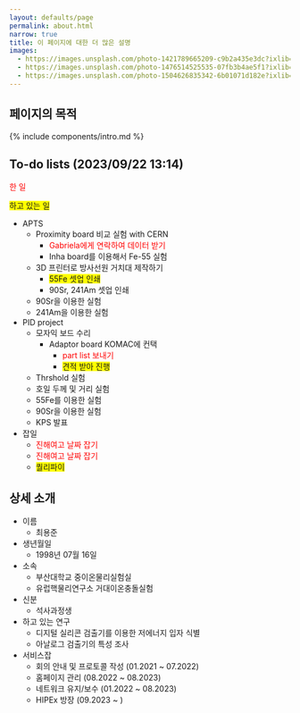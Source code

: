 ```yaml
---
layout: defaults/page
permalink: about.html
narrow: true
title: 이 페이지에 대한 더 많은 설명
images:
  - https://images.unsplash.com/photo-1421789665209-c9b2a435e3dc?ixlib=rb-0.3.5&ixid=eyJhcHBfaWQiOjEyMDd9&s=5b1016b885e7438c4633109d77368d4d&auto=format&fit=crop&w=1651&q=80
  - https://images.unsplash.com/photo-1476514525535-07fb3b4ae5f1?ixlib=rb-0.3.5&ixid=eyJhcHBfaWQiOjEyMDd9&s=468a8c18f5d811cf03c654b653b5089e&auto=format&fit=crop&w=1650&q=80
  - https://images.unsplash.com/photo-1504626835342-6b01071d182e?ixlib=rb-0.3.5&ixid=eyJhcHBfaWQiOjEyMDd9&s=975855d515c9d56352ee3bfe74287f2b&auto=format&fit=crop&w=1651&q=80
---
```


## 페이지의 목적

{% include components/intro.md %}

## To-do lists (2023/09/22 13:14)
<!--
한 일은 빨산색: <span style="color: red"></span>
하고 있는 일은 노란 형광팬: <span style="background-color: yellow"></span>
-->
<span style="color: red">한 일</span>

<span style="background-color: yellow">하고 있는 일</span>
- APTS
  - Proximity board 비교 실험 with CERN
    - <span style="color: red">Gabriela에게 연락하여 데이터 받기</span>
    - Inha board를 이용해서 Fe-55 실험
  - 3D 프린터로 방사선원 거치대 제작하기
    - <span style="background-color: yellow">55Fe 셋업 인쇄</span>
    - 90Sr, 241Am 셋업 인쇄
  - 90Sr을 이용한 실험
  - 241Am을 이용한 실험
- PID project
  - 모자익 보드 수리
    - Adaptor board KOMAC에 컨택
      - <span style="color: red">part list 보내기</span>
      - <span style="background-color: yellow">견적 받아 진행</span>
  - Thrshold 실험
  - 호일 두께 및 거리 실험
  - 55Fe를 이용한 실험
  - 90Sr을 이용한 실험
  - KPS 발표
- 잡일
  - <span style="color: red">진해여고 날짜 잡기</span>
  - <span style="color: red">진해여고 날짜 잡기</span>
  - <span style="background-color: yellow">퀄리파이</span>

## 상세 소개
- 이름
  - 최용준
- 생년월일
  - 1998년 07월 16일
- 소속
  - 부산대학교 중이온물리실험실
  - 유럽핵물리연구소 거대이온충돌실험
- 신분
  - 석사과정생
- 하고 있는 연구
  - 디지털 실리콘 검출기를 이용한 저에너지 입자 식별
  - 아날로그 검출기의 특성 조사
- 서비스잡
  - 회의 안내 및 프로토콜 작성 (01.2021 ~ 07.2022)
  - 홈페이지 관리 (08.2022 ~ 08.2023)
  - 네트워크 유지/보수 (01.2022 ~ 08.2023)
  - HIPEx 방장 (09.2023 ~ )

